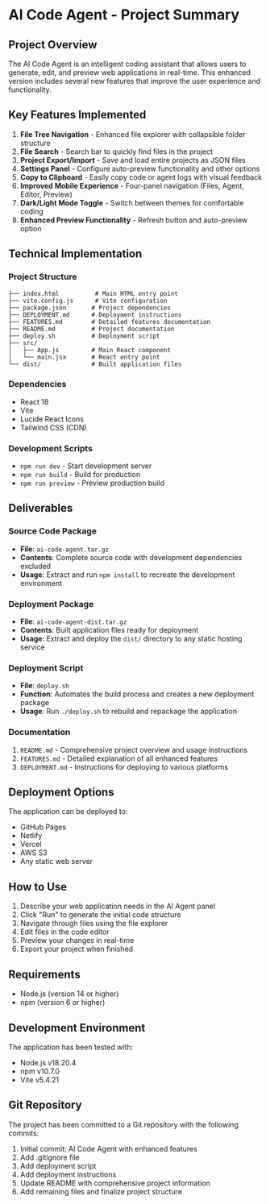 # AI Code Agent - Project Summary

## Project Overview
The AI Code Agent is an intelligent coding assistant that allows users to generate, edit, and preview web applications in real-time. This enhanced version includes several new features that improve the user experience and functionality.

## Key Features Implemented
1. **File Tree Navigation** - Enhanced file explorer with collapsible folder structure
2. **File Search** - Search bar to quickly find files in the project
3. **Project Export/Import** - Save and load entire projects as JSON files
4. **Settings Panel** - Configure auto-preview functionality and other options
5. **Copy to Clipboard** - Easily copy code or agent logs with visual feedback
6. **Improved Mobile Experience** - Four-panel navigation (Files, Agent, Editor, Preview)
7. **Dark/Light Mode Toggle** - Switch between themes for comfortable coding
8. **Enhanced Preview Functionality** - Refresh button and auto-preview option

## Technical Implementation

### Project Structure
```
├── index.html          # Main HTML entry point
├── vite.config.js      # Vite configuration
├── package.json       # Project dependencies
├── DEPLOYMENT.md      # Deployment instructions
├── FEATURES.md        # Detailed features documentation
├── README.md          # Project documentation
├── deploy.sh          # Deployment script
├── src/
│   ├── App.js         # Main React component
│   └── main.jsx       # React entry point
└── dist/              # Built application files
```

### Dependencies
- React 18
- Vite
- Lucide React Icons
- Tailwind CSS (CDN)

### Development Scripts
- `npm run dev` - Start development server
- `npm run build` - Build for production
- `npm run preview` - Preview production build

## Deliverables

### Source Code Package
- **File**: `ai-code-agent.tar.gz`
- **Contents**: Complete source code with development dependencies excluded
- **Usage**: Extract and run `npm install` to recreate the development environment

### Deployment Package
- **File**: `ai-code-agent-dist.tar.gz`
- **Contents**: Built application files ready for deployment
- **Usage**: Extract and deploy the `dist/` directory to any static hosting service

### Deployment Script
- **File**: `deploy.sh`
- **Function**: Automates the build process and creates a new deployment package
- **Usage**: Run `./deploy.sh` to rebuild and repackage the application

### Documentation
1. `README.md` - Comprehensive project overview and usage instructions
2. `FEATURES.md` - Detailed explanation of all enhanced features
3. `DEPLOYMENT.md` - Instructions for deploying to various platforms

## Deployment Options
The application can be deployed to:
- GitHub Pages
- Netlify
- Vercel
- AWS S3
- Any static web server

## How to Use
1. Describe your web application needs in the AI Agent panel
2. Click "Run" to generate the initial code structure
3. Navigate through files using the file explorer
4. Edit files in the code editor
5. Preview your changes in real-time
6. Export your project when finished

## Requirements
- Node.js (version 14 or higher)
- npm (version 6 or higher)

## Development Environment
The application has been tested with:
- Node.js v18.20.4
- npm v10.7.0
- Vite v5.4.21

## Git Repository
The project has been committed to a Git repository with the following commits:
1. Initial commit: AI Code Agent with enhanced features
2. Add .gitignore file
3. Add deployment script
4. Add deployment instructions
5. Update README with comprehensive project information
6. Add remaining files and finalize project structure
</content>